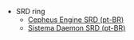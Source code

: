 * SRD ring
  * [Cepheus Engine SRD (pt-BR)](https://nerun.github.io/cepheus)
  * [Sistema Daemon SRD (pt-BR)](https://nerun.github.io/sistema-daemon)